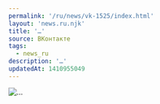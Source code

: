 ```yaml
---
permalink: '/ru/news/vk-1525/index.html'
layout: 'news.ru.njk'
title: '…'
source: ВКонтакте
tags:
  - news_ru
description: '…'
updatedAt: 1410955049
---
```

![…](https://sun9-65.userapi.com/impf/b4-SBDorsGLknpuFFm2Ygf6HHnOmN_mO5b1lSw/m-9HdNYPc5g.jpg?size=600x222&quality=96&proxy=1&sign=961979c99a5563d7dabc0be0791acf07&c_uniq_tag=lT6K2NcT8f_M1wh0FSgsuAGgaarxUPHQLUwjWCf2Ub4&type=album)

